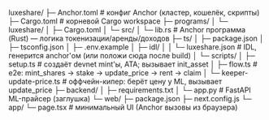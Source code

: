 luxeshare/
├─ Anchor.toml                 # конфиг Anchor (кластер, кошелёк, скрипты)
├─ Cargo.toml                  # корневой Cargo workspace
├─ programs/
│  └─ luxeshare/
│     ├─ Cargo.toml
│     └─ src/
│        └─ lib.rs            # Anchor программа (Rust) — логика токенизации/аренды/доходов
├─ ts/
│  ├─ package.json
│  ├─ tsconfig.json
│  ├─ .env.example
│  ├─ idl/
│  │  └─ luxeshare.json       # IDL, генерится anchor'ом (или положи сюда после build)
│  └─ scripts/
│     ├─ setup.ts             # создаёт devnet mint'ы, ATA; вызывает init_asset
│     ├─ flow.ts              # e2e: mint_shares → stake → update_price → rent → claim
│     └─ keeper-update-price.ts # оффчейн-кипер: берёт цену у ML, вызывает update_price
├─ backend/
│  ├─ requirements.txt
│  └─ app.py                  # FastAPI ML-прайсер (заглушка)
└─ web/
   ├─ package.json
   ├─ next.config.js
   └─ app/
      └─ page.tsx             # минимальный UI (Anchor вызовы из браузера)